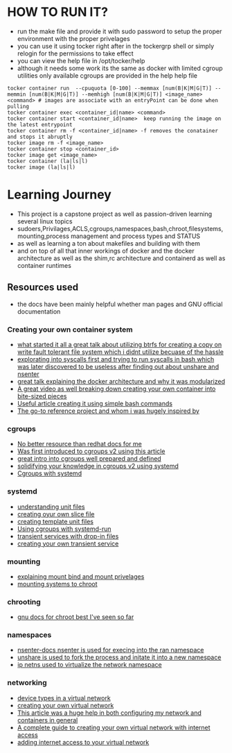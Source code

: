 # HOW TO RUN IT?
- run the make file and provide it with sudo password to setup the proper environment with the proper privelages
- you can use it using tocker right after in the tockergrp shell or simply relogin for the permissions to take effect 
- you can view the help file in /opt/tocker/help
- although it needs some work its the same as docker with limited cgroup utilities only available cgroups are provided in the help
help file
```
tocker container run  --cpuquota [0-100] --memmax [num(B|K|M|G|T)] --memmin [num(B|K|M|G|T)] --memhigh [num(B|K|M|G|T)] <image_name> <command> # images are associate with an entryPoint can be done when pulling
tocker container exec <container_id|name> <command>
tocker container start <container_id|name>  keep running the image on the latest entrypoint
tocker container rm -f <container_id|name> -f removes the conatainer and stops it abruptly
tocker image rm -f <image_name> 
tocker container stop <container_id>
tocker image get <image_name>
tocker container (la|ls|l)
tocker image (la|ls|l)
```
# Learning Journey
- This project is a capstone project as well as passion-driven learning several linux topics 
- sudoers,Privilages,ACLS,cgroups,namespaces,bash,chroot,filesystems,mounting,process management and process types and STATUS
- as well as learning a ton about makefiles and building with them
- and on top of all that inner workings of docker and the docker architecture as well as the shim,rc architecture and containerd as well as container runtimes
## Resources used 
- the docs have been mainly helpful whether man pages and GNU official documentation
### Creating your own container system
- [what started it all a great talk about utilizing btrfs for creating a copy on write fault tolerant file system which i didnt utilize becuase of the hassle](https://www.youtube.com/watch?v=sK5i-N34im8)
- [explorating into syscalls first and trying to run syscalls in bash which was later discovered to be useless after finding out about unshare and nsenter](https://www.youtube.com/watch?v=Utf-A4rODH8)
- [great talk explaining the docker architecture and why it was modularized](https://www.youtube.com/watch?v=VWuHWfEB6ro)
- [A great video as well breaking down creating your own container into bite-sized pieces](https://www.youtube.com/watch?v=JOsWB50LmwQ&t=1394s) 
- [Useful article creating it using simple bash commands](https://icicimov.github.io/blog/virtualization/Linux-Container-Basics/)
- [The go-to reference project and whom i was hugely inspired by](https://github.com/p8952/bocker/blob/master/bocker)
### cgroups
- [No better resource than redhat docs for me](https://docs.redhat.com/en/documentation/red_hat_enterprise_linux/7/html/resource_management_guide/chap-introduction_to_control_groups)
- [Was first introduced to cgroups v2 using this article](https://medium.com/@charles.vissol/practicing-cgroup-v2-cad6743bba0c)
- [great intro into cgroups well prepared and defined](https://www.youtube.com/watch?v=gcX8fqOVCpw&t=3115s)
- [solidifying your knowledge in cgroups v2 using systemd](https://www.youtube.com/watch?v=gcX8fqOVCpw&t=3115s) 
- [Cgroups with systemd](https://www.redhat.com/en/blog/cgroups-part-four)
### systemd
- [understanding unit files](https://www.digitalocean.com/community/tutorials/understanding-systemd-units-and-unit-files)
- [creating oyur own slice file](https://serverfault.com/questions/1024514/systemd-how-do-i-create-a-new-slice-file)
- [creating template unit files](https://fedoramagazine.org/systemd-template-unit-files/)
- [Using cgroups with systemd-run](https://medium.com/@charles.vissol/systemd-and-cgroup-7eb80a08234d)
- [transient services with drop-in files](https://docs.oracle.com/en/operating-systems/oracle-linux/9/systemd/SystemdMngCgroupsV2.html#UsingDropInFiles2)
- [creating your own transient service](https://docs.redhat.com/en/documentation/red_hat_enterprise_linux/7/html/resource_management_guide/chap-using_control_groups#sec-Creating_Cgroups)
### mounting 
- [explaining mount bind and mount privelages](https://unix.stackexchange.com/questions/198590/what-is-a-bind-mount)
- [mounting systems to chroot](https://superuser.com/questions/165116/mount-dev-proc-sys-in-a-chroot-environment)
### chrooting
- [gnu docs for chroot best I've seen so far](https://www.gnu.org/software/coreutils/manual/html_node/chroot-invocation.html#chroot-invocation)
### namespaces
- [nsenter-docs nsenter is used for execing into the ran namespace](https://www.gnu.org/software/coreutils/manual/html_node/chroot-invocation.html#chroot-invocation)
- [unshare is used to fork the process and initate it into a new namespace](https://man7.org/linux/man-pages/man1/unshare.1.html)
- [ip netns used to virtualize the network namespace](https://man7.org/linux/man-pages/man8/ip-netns.8.html)
### networking
- [device types in a virtual network](https://developers.redhat.com/blog/2018/10/22/introduction-to-linux-interfaces-for-virtual-networking#team_device)
- [creating your own virtual network](https://linuxconfig.org/configuring-virtual-network-interfaces-in-linux)
- [This article was a huge help in both configuring my network and containers in general](https://icicimov.github.io/blog/virtualization/Linux-Container-Basics/)
- [A complete guide to creating your own virtual network with internet access](https://josephmuia.ca/2018-05-16-net-namespaces-veth-nat/)
- [adding internet access to your virtual network ](https://askubuntu.com/questions/1214876/ubuntu-server-virtual-network-interface-with-internet-access)
